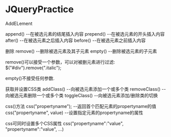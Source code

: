 # JQueryPractice

AddELement

append()            --在被选元素的结尾插入内容
prepend()           --在被选元素的开头插入内容
after()             --在被选元素之后插入内容
before()            --在被选元素之前插入内容


删除
remove()            --删除被选元素及其子元素
empty()             --删除被选元素的子元素

remove()可以接受一个参数，可以对被删元素进行过滤:
$("#div").remove(".italic");

empty()不接受任何参数.


获取并设置CSS类
addClass()          --向被选元素添加一个或多个类
removeClass()       --向被选元素删除一个或多个类
toggleClass()       --向被选元素添加/删除类的切换


css()方法
css("propertyname");
                    --返回首个匹配元素的propertyname的值
css("propertyname", value)
                    --设置指定元素的propertyname的属性 

css可同时设置多个CSS属性
css("propertyname":"value", "propertyname":"value", ...)
